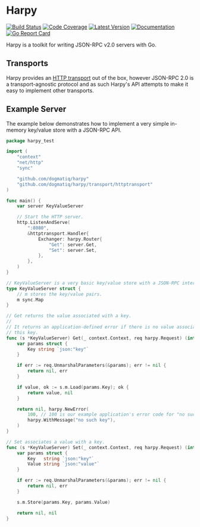# Harpy

[![Build Status](https://github.com/dogmatiq/harpy/workflows/CI/badge.svg)](https://github.com/dogmatiq/harpy/actions?workflow=CI)
[![Code Coverage](https://img.shields.io/codecov/c/github/dogmatiq/harpy/main.svg)](https://codecov.io/github/dogmatiq/harpy)
[![Latest Version](https://img.shields.io/github/tag/dogmatiq/harpy.svg?label=semver)](https://semver.org)
[![Documentation](https://img.shields.io/badge/go.dev-reference-007d9c)](https://pkg.go.dev/github.com/dogmatiq/harpy)
[![Go Report Card](https://goreportcard.com/badge/github.com/dogmatiq/harpy)](https://goreportcard.com/report/github.com/dogmatiq/harpy)

Harpy is a toolkit for writing JSON-RPC v2.0 servers with Go.

## Transports

Harpy provides an [HTTP transport](https://pkg.go.dev/github.com/dogmatiq/harpy@main/transport/httptransport)
out of the box, however JSON-RPC 2.0 is a transport-agnostic protocol and as
such Harpy's API attempts to make it easy to implement other transports.

## Example Server

The example below demonstrates how to implement a very simple in-memory
key/value store with a JSON-RPC API.

```go
package harpy_test

import (
	"context"
	"net/http"
	"sync"

	"github.com/dogmatiq/harpy"
	"github.com/dogmatiq/harpy/transport/httptransport"
)

func main() {
	var server KeyValueServer

	// Start the HTTP server.
	http.ListenAndServe(
		":8080",
		&httptransport.Handler{
			Exchanger: harpy.Router{
				"Get": server.Get,
				"Set": server.Set,
			},
		},
	)
}

// KeyValueServer is a very basic key/value store with a JSON-RPC interface.
type KeyValueServer struct {
	// m stores the key/value pairs.
	m sync.Map
}

// Get returns the value associated with a key.
//
// It returns an application-defined error if there is no value associated with
// this key.
func (s *KeyValueServer) Get(_ context.Context, req harpy.Request) (interface{}, error) {
	var params struct {
		Key string `json:"key"`
	}

	if err := req.UnmarshalParameters(&params); err != nil {
		return nil, err
	}

	if value, ok := s.m.Load(params.Key); ok {
		return value, nil
	}

	return nil, harpy.NewError(
		100, // 100 is our example application's error code for "no such key"
		harpy.WithMessage("no such key"),
	)
}

// Set associates a value with a key.
func (s *KeyValueServer) Set(_ context.Context, req harpy.Request) (interface{}, error) {
	var params struct {
		Key   string `json:"key"`
		Value string `json:"value"`
	}

	if err := req.UnmarshalParameters(&params); err != nil {
		return nil, err
	}

	s.m.Store(params.Key, params.Value)

	return nil, nil
}
```
